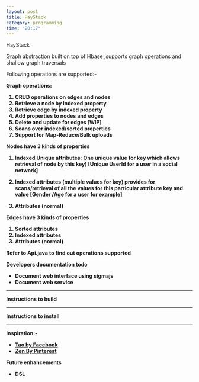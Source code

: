 ```yaml
---
layout: post
title: HayStack
category: programming
time: "20:17"
---
```



HayStack

Graph abstraction built on top of Hbase
,supports graph operations and shallow graph traversals

Following operations are supported:-

<b>Graph operations:

1. CRUD operations on edges and nodes
2. Retrieve a node by indexed property
3. Retrieve edge by indexed property
4. Add properties to nodes and edges
5. Delete and update for edges [WIP]
6. Scans over indexed/sorted properties
7. Support for Map-Reduce/Bulk uploads


<b>Nodes have 3 kinds of properties

1. Indexed Unique attributes: One unique value for key which allows retrieval of node by  this key) [Unique UserId for a user in a social network]

2. Indexed attributes (multiple values for key) provides for scans/retrieval of all the values for this particular attribute key and value [Gender /Age for a user for example]

3. Attributes (normal)

<b>Edges have 3 kinds of properties

1. Sorted attributes
2. Indexed attributes
3. Attributes (normal)

Refer to Api.java to find out operations supported


Developers documentation todo

* Document web interface using sigmajs
* Document web service



---
<b>Instructions to build





---
<b>Instructions to install

---




<b>Inspiration:-

* [Tao by Facebook](https://www.cs.cmu.edu/~pavlo/courses/fall2013/static/papers/11730-atc13-bronson.pdf)
* [Zen By Pinterest](https://www.youtube.com/watch?v=yI0vHfgK6oI)


<b>Future enhancements

* DSL
